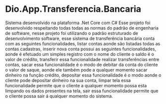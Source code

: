 # Dio.App.Transferencia.Bancaria
Sistema desenvolvido na plataforma .Net Core com C#
Esse projeto foi desenvolvido respeitando todas todas as normas do padrão de engenharia de software, nesse projeto foi utilizando o padrão estruturado de desenvolvimento software, esse sistema de transferência bancária conta com as seguintes funcionalidades, listar contas aonde são listadas todas as contas cadastras, inserir nova conta possui as seguintes funcionalidades, aonde é efetuado um simples registro com o nome do cliente o saldo é o valor de crédito, transferir essa funcionalidade realizar transferências entre contas, sacar essa funcionalidade é o modo de debitar da conta do cliente o valor de saque, aonde ele também pode a qualquer momento sacar dinheiro na função crédito, depositar essa funcionalidade é o modo aonde o cliente pode depositar dinheiro na sua conta, limpar tela essa funcionalidade permite que o cliente a qualquer momento possa esta limpando os dados presentes na tela, sair essa funcionalidade permite que o cliente possa sair á qualquer momento do sistema.
